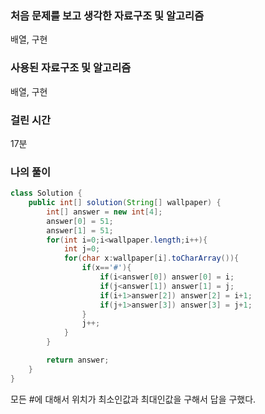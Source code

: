 ### 처음 문제를 보고 생각한 자료구조 및 알고리즘

배열, 구현

### 사용된 자료구조 및 알고리즘

배열, 구현

### 걸린 시간

17분

### 나의 풀이

```java
class Solution {
    public int[] solution(String[] wallpaper) {
        int[] answer = new int[4];
        answer[0] = 51;
        answer[1] = 51;
        for(int i=0;i<wallpaper.length;i++){
            int j=0;
            for(char x:wallpaper[i].toCharArray()){
                if(x=='#'){
                    if(i<answer[0]) answer[0] = i;
                    if(j<answer[1]) answer[1] = j;
                    if(i+1>answer[2]) answer[2] = i+1;
                    if(j+1>answer[3]) answer[3] = j+1;
                }
                j++;
            }
        }

        return answer;
    }
}
```

모든 #에 대해서 위치가 최소인값과 최대인값을 구해서 답을 구했다.